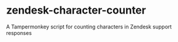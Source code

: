 # zendesk-character-counter
A Tampermonkey script for counting characters in Zendesk support responses
